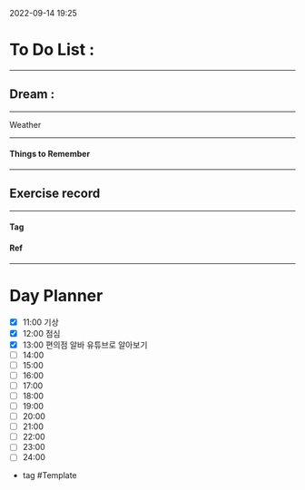 2022-09-14 19:25

# To Do List :

---

## Dream :

---

Weather

---

#### Things to Remember

---

## Exercise record
---

#### Tag

#### Ref

---

# Day Planner

- [x] 11:00 기상
- [x] 12:00 점심
- [x] 13:00 편의점 알바 유튜브로 알아보기
- [ ] 14:00
- [ ] 15:00
- [ ] 16:00
- [ ] 17:00
- [ ] 18:00
- [ ] 19:00
- [ ] 20:00
- [ ] 21:00
- [ ] 22:00
- [ ] 23:00
- [ ] 24:00

- tag
#Template